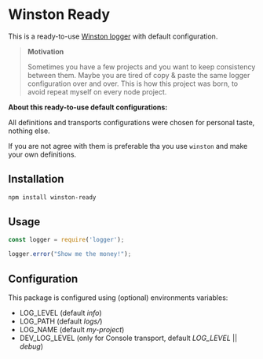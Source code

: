 # Winston Ready

This is a ready-to-use [Winston logger](https://github.com/winstonjs/winston) with default configuration.

> **Motivation**
> 
> Sometimes you have a few projects and you want to keep consistency between them.
> Maybe you are tired of copy & paste the same logger configuration over and over.
> This is how this project was born, to avoid repeat myself on every node project.

**About this ready-to-use default configurations:**

All definitions and transports configurations were chosen for personal taste, nothing else.

If you are not agree with them is preferable tha you use `winston` and make your own definitions.

## Installation

```sh
npm install winston-ready
```

## Usage

```js
const logger = require('logger');

logger.error("Show me the money!");
```

## Configuration

This package is configured using (optional) environments variables:

* LOG_LEVEL (default _info_)
* LOG_PATH (default _logs/_)
* LOG_NAME (default _my-project_)
* DEV_LOG_LEVEL (only for Console transport, default _LOG\_LEVEL_ || _debug_)
